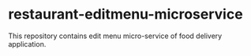 # restaurant-editmenu-microservice
This repository contains edit menu micro-service of food delivery application.
